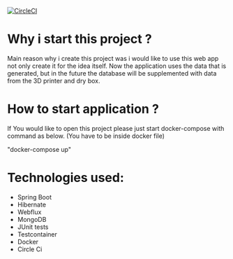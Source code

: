 [![CircleCI](https://circleci.com/gh/PatrykBar/printer3d.svg?style=shield)](https://circleci.com/gh/PatrykBar/printer3d)

# Why i start this project ?

Main reason why i create this project was i would like to use this web app not only create it for the idea itself.
Now the application uses the data that is generated, 
but in the future the database will be supplemented with data from the 3D printer and dry box.

# How to start application ?

If You would like to open this project please just start docker-compose with command as below.
(You have to be inside docker file)

"docker-compose up"

# Technologies used:
- Spring Boot
- Hibernate
- Webflux
- MongoDB
- JUnit tests
- Testcontainer
- Docker
- Circle Ci
